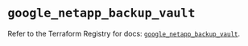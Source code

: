 # `google_netapp_backup_vault`

Refer to the Terraform Registry for docs: [`google_netapp_backup_vault`](https://registry.terraform.io/providers/hashicorp/google/6.20.0/docs/resources/netapp_backup_vault).

